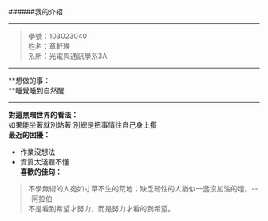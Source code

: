 ######我的介紹
***
>學號：103023040   
姓名：章軒瑛   
>系所：光電與通訊學系3A   
- - -
**想做的事：   
**睡覺睡到自然醒
* * *   
**對這黑暗世界的看法：**   
如果能坐著就別站著
別總是把事情往自己身上攬   
**最近的困擾：**   
* 作業沒想法   
* 資質太淺聽不懂   
**喜歡的佳句：**   
>不學無術的人宛如寸草不生的荒地；缺乏韌性的人猶似一盞沒加油的燈。---阿拉伯   
不是看到希望才努力，而是努力才看的到希望。   
